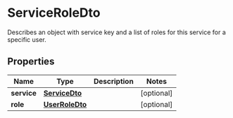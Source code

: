 

# ServiceRoleDto

Describes an object with service key and a list of roles for this service for a specific user.
## Properties

Name | Type | Description | Notes
------------ | ------------- | ------------- | -------------
**service** | [**ServiceDto**](ServiceDto.md) |  |  [optional]
**role** | [**UserRoleDto**](UserRoleDto.md) |  |  [optional]



